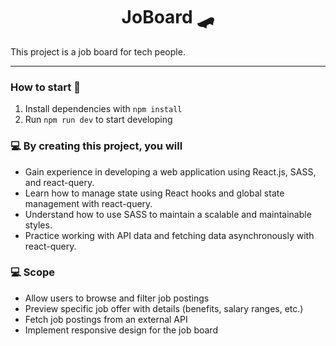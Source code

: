 <h1 align="center">
  JoBoard 🛹
</h1>

This project is a job board for tech people.

---

### How to start 🚀

1. Install dependencies with ``npm install``
2. Run ``npm run dev`` to start developing

### 💻 By creating this project, you will

- Gain experience in developing a web application using React.js, SASS, and react-query.
- Learn how to manage state using React hooks and global state management with react-query.
- Understand how to use SASS to maintain a scalable and maintainable styles.
- Practice working with API data and fetching data asynchronously with react-query.

### 💻 Scope
- Allow users to browse and filter job postings
- Preview specific job offer with details (benefits, salary ranges, etc.)
- Fetch job postings from an external API
- Implement responsive design for the job board